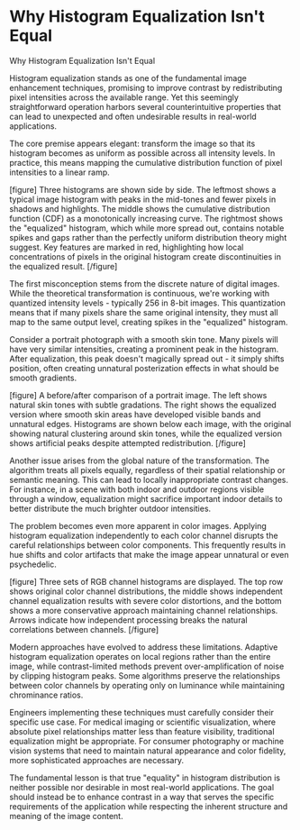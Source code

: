 # Why Histogram Equalization Isn't Equal

Why Histogram Equalization Isn't Equal

Histogram equalization stands as one of the fundamental image enhancement techniques, promising to improve contrast by redistributing pixel intensities across the available range. Yet this seemingly straightforward operation harbors several counterintuitive properties that can lead to unexpected and often undesirable results in real-world applications.

The core premise appears elegant: transform the image so that its histogram becomes as uniform as possible across all intensity levels. In practice, this means mapping the cumulative distribution function of pixel intensities to a linear ramp. 

[figure]
Three histograms are shown side by side. The leftmost shows a typical image histogram with peaks in the mid-tones and fewer pixels in shadows and highlights. The middle shows the cumulative distribution function (CDF) as a monotonically increasing curve. The rightmost shows the "equalized" histogram, which while more spread out, contains notable spikes and gaps rather than the perfectly uniform distribution theory might suggest. Key features are marked in red, highlighting how local concentrations of pixels in the original histogram create discontinuities in the equalized result.
[/figure]

The first misconception stems from the discrete nature of digital images. While the theoretical transformation is continuous, we're working with quantized intensity levels - typically 256 in 8-bit images. This quantization means that if many pixels share the same original intensity, they must all map to the same output level, creating spikes in the "equalized" histogram.

Consider a portrait photograph with a smooth skin tone. Many pixels will have very similar intensities, creating a prominent peak in the histogram. After equalization, this peak doesn't magically spread out - it simply shifts position, often creating unnatural posterization effects in what should be smooth gradients.

[figure]
A before/after comparison of a portrait image. The left shows natural skin tones with subtle gradations. The right shows the equalized version where smooth skin areas have developed visible bands and unnatural edges. Histograms are shown below each image, with the original showing natural clustering around skin tones, while the equalized version shows artificial peaks despite attempted redistribution.
[/figure]

Another issue arises from the global nature of the transformation. The algorithm treats all pixels equally, regardless of their spatial relationship or semantic meaning. This can lead to locally inappropriate contrast changes. For instance, in a scene with both indoor and outdoor regions visible through a window, equalization might sacrifice important indoor details to better distribute the much brighter outdoor intensities.

The problem becomes even more apparent in color images. Applying histogram equalization independently to each color channel disrupts the careful relationships between color components. This frequently results in hue shifts and color artifacts that make the image appear unnatural or even psychedelic.

[figure]
Three sets of RGB channel histograms are displayed. The top row shows original color channel distributions, the middle shows independent channel equalization results with severe color distortions, and the bottom shows a more conservative approach maintaining channel relationships. Arrows indicate how independent processing breaks the natural correlations between channels.
[/figure]

Modern approaches have evolved to address these limitations. Adaptive histogram equalization operates on local regions rather than the entire image, while contrast-limited methods prevent over-amplification of noise by clipping histogram peaks. Some algorithms preserve the relationships between color channels by operating only on luminance while maintaining chrominance ratios.

Engineers implementing these techniques must carefully consider their specific use case. For medical imaging or scientific visualization, where absolute pixel relationships matter less than feature visibility, traditional equalization might be appropriate. For consumer photography or machine vision systems that need to maintain natural appearance and color fidelity, more sophisticated approaches are necessary.

The fundamental lesson is that true "equality" in histogram distribution is neither possible nor desirable in most real-world applications. The goal should instead be to enhance contrast in a way that serves the specific requirements of the application while respecting the inherent structure and meaning of the image content.
